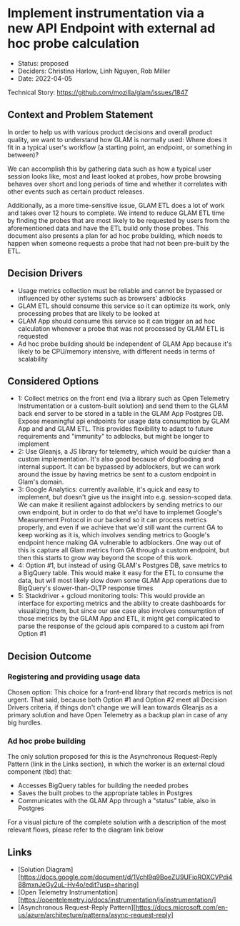 # Implement instrumentation via a new API Endpoint with external ad hoc probe calculation

- Status: proposed
- Deciders: Christina Harlow, Linh Nguyen, Rob Miller
- Date: 2022-04-05

Technical Story: https://github.com/mozilla/glam/issues/1847

## Context and Problem Statement

In order to help us with various product decisions and overall product quality,
we want to understand how GLAM is normally used: Where does it fit in a typical
user's workflow (a starting point, an endpoint, or something in between)?

We can accomplish this by gathering data such as how a typical user session
looks like, most and least looked at probes, how probe browsing behaves over
short and long periods of time and whether it correlates with other events such
as certain product releases.

Additionally, as a more time-sensitive issue, GLAM ETL does a lot of work and
takes over 12 hours to complete. We intend to reduce GLAM ETL time by finding
the probes that are most likely to be requested by users from the aforementioned
data and have the ETL build only those probes. This document also presents a
plan for ad hoc probe building, which needs to happen when someone requests a
probe that had not been pre-built by the ETL.

## Decision Drivers

- Usage metrics collection must be reliable and cannot be bypassed or influenced
  by other systems such as browsers' adblocks
- GLAM ETL should consume this service so it can optimize its work, only
  processing probes that are likely to be looked at
- GLAM App should consume this service so it can trigger an ad hoc calculation
  whenever a probe that was not processed by GLAM ETL is requested
- Ad hoc probe building should be independent of GLAM App because it's likely to
  be CPU/memory intensive, with different needs in terms of scalability

## Considered Options

- 1: Collect metrics on the front end (via a library such as Open Telemetry
  Instrumentation or a custom-built solution) and send them to the GLAM back end
  server to be stored in a table in the GLAM App Postgres DB. Expose meaningful
  api endpoints for usage data consumption by GLAM App and and GLAM ETL. This
  provides flexibility to adapt to future requirements and "immunity" to
  adblocks, but might be longer to implement
- 2: Use Gleanjs, a JS library for telemetry, which would be quicker than a
  custom implementation. It's also good because of dogfooding and internal
  support. It can be bypassed by adblockers, but we can work around the issue by
  having metrics be sent to a custom endpoint in Glam's domain.
- 3: Google Analytics: currently available, it's quick and easy to implement,
  but doesn't give us the insight into e.g. session-scoped data. We can make it
  resilient against adblockers by sending metrics to our own endpoint, but in
  order to do that we'd have to implemet Google's Measurement Protocol in our
  backend so it can process metrics properly, and even if we achieve that we'd
  still want the current GA to keep working as it is, which involves sending
  metrics to Google's endpoint hence making GA vulnerable to adblockers. One way
  out of this is capture all Glam metrics from GA through a custom endpoint, but
  then this starts to grow way beyond the scope of this work.
- 4: Option #1, but instead of using GLAM's Postgres DB, save metrics to a
  BigQuery table. This would make it easy for the ETL to consume the data, but
  will most likely slow down some GLAM App operations due to BigQuery's
  slower-than-OLTP response times
- 5: Stackdriver + gcloud monitoring tools: This would provide an interface for
  exporting metrics and the ability to create dashboards for visualizing them,
  but since our use case also involves consumption of those metrics by the GLAM
  App and ETL, it might get complicated to parse the response of the gcloud apis
  compared to a custom api from Option #1

## Decision Outcome

### Registering and providing usage data

Chosen option: This choice for a front-end library that records metrics is not
urgent. That said, because both Option #1 and Option #2 meet all Decision
Drivers criteria, if things don't change we will lean towards Gleanjs as a
primary solution and have Open Telemetry as a backup plan in case of any big
hurdles.

### Ad hoc probe building

The only solution proposed for this is the Asynchronous Request-Reply Pattern
(link in the Links section), in which the worker is an external cloud component
(tbd) that:

- Accesses BigQuery tables for building the needed probes
- Saves the built probes to the appropriate tables in Postgres
- Communicates with the GLAM App through a "status" table, also in Postgres

For a visual picture of the complete solution with a description of the most
relevant flows, please refer to the diagram link below

## Links

<!-- Just so prettier doesn't lower-case the following link's characters: -->
<!-- prettier-ignore -->
- [Solution
  Diagram][https://docs.google.com/document/d/1Vchl9q9BoeZU9UFioROXCVPdi488mxnJeGy2uL-Hv4o/edit?usp=sharing]
- [Open Telemetry Instrumentation][https://opentelemetry.io/docs/instrumentation/js/instrumentation/]
- [Asynchronous Request-Reply
  Pattern][https://docs.microsoft.com/en-us/azure/architecture/patterns/async-request-reply]
